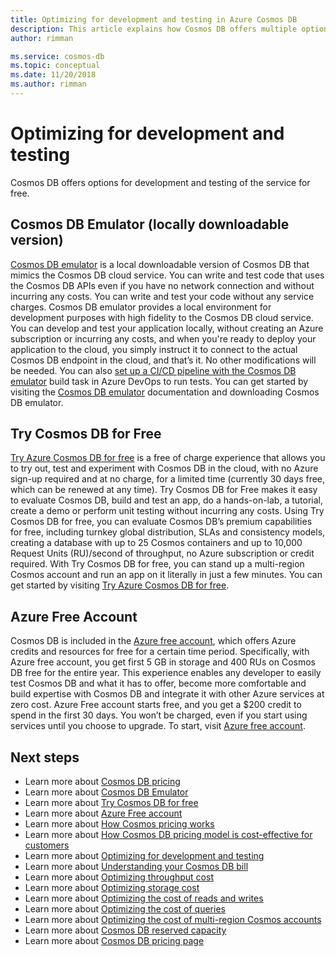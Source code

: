 ```yaml
---
title: Optimizing for development and testing in Azure Cosmos DB
description: This article explains how Cosmos DB offers multiple options for development and testing of the service for free.
author: rimman

ms.service: cosmos-db
ms.topic: conceptual
ms.date: 11/20/2018
ms.author: rimman
---
```


# Optimizing for development and testing

Cosmos DB offers options for development and testing of the service for free.

## Cosmos DB Emulator (locally downloadable version)

[Cosmos DB emulator](local-emulator.md) is a local downloadable version of Cosmos DB that mimics the Cosmos DB cloud service. You can write and test code that uses the Cosmos DB APIs even if you have no network connection and without incurring any costs. You can write and test your code without any service charges. Cosmos DB emulator provides a local environment for development purposes with high fidelity to the Cosmos DB cloud service. You can develop and test your application locally, without creating an Azure subscription or incurring any costs, and when you're ready to deploy your application to the cloud, you simply instruct it to connect to the actual Cosmos DB endpoint in the cloud, and that’s it. No other modifications will be needed. You can also [set up a CI/CD pipeline with the Cosmos DB emulator](/tutorial-setup-ci-cd.md) build task in Azure DevOps to run tests. You can get started by visiting the [Cosmos DB emulator](local-emulator.md) documentation and downloading Cosmos DB emulator.

## Try Cosmos DB for Free

[Try Azure Cosmos DB for free](https://azure.microsoft.com/try/cosmosdb/) is a free of charge experience that allows you to try out, test and experiment with Cosmos DB in the cloud, with no Azure sign-up required and at no charge, for a limited time (currently 30 days free, which can be renewed at any time). Try Cosmos DB for Free makes it easy to evaluate Cosmos DB, build and test an app, do a hands-on-lab, a tutorial, create a demo or perform unit testing without incurring any costs. Using Try Cosmos DB for free, you can evaluate Cosmos DB’s premium capabilities for free, including turnkey global distribution, SLAs and consistency models, creating a database with up to 25 Cosmos containers and up to 10,000 Request Units (RU)/second of throughput, no Azure subscription or credit required. With Try Cosmos DB for free, you can stand up a multi-region Cosmos account and run an app on it literally in just a few minutes. You can get started by visiting [Try Azure Cosmos DB for free](https://azure.microsoft.com/try/cosmosdb/).

## Azure Free Account

Cosmos DB is included in the [Azure free account](https://azure.microsoft.com/free), which offers Azure credits and resources for free for a certain time period. Specifically, with Azure free account, you get first 5 GB in storage and 400 RUs on Cosmos DB free for the entire year. This experience enables any developer to easily test Cosmos DB and what it has to offer, become more comfortable and build expertise with Cosmos DB and integrate it with other Azure services at zero cost. Azure Free account starts free, and you get a $200 credit to spend in the first 30 days. You won’t be charged, even if you start using services until you choose to upgrade. To start, visit [Azure free account](https://azure.microsoft.com/free).

## Next steps

* Learn more about [Cosmos DB pricing](how-pricing-works.md)
* Learn more about [Cosmos DB Emulator](local-emulator.md)
* Learn more about [Try Cosmos DB for free](https://azure.microsoft.com/en-us/try/cosmosdb/)
* Learn more about [Azure Free account](https://azure.microsoft.com/free/)
* Learn more about [How Cosmos pricing works](how-pricing-works.md)
* Learn more about [How Cosmos DB pricing model is cost-effective for customers](total-cost-of-ownership.md)
* Learn more about [Optimizing for development and testing](optimize-dev-test.md)
* Learn more about [Understanding your Cosmos DB bill](understand-your-bill.md)
* Learn more about [Optimizing throughput cost](optimize-cost-throughput.md)
* Learn more about [Optimizing storage cost](optimize-cost-storage.md)
* Learn more about [Optimizing the cost of reads and writes](optimize-cost-reads-writes.md)
* Learn more about [Optimizing the cost of queries](optimize-cost-queries)
* Learn more about [Optimizing the cost of multi-region Cosmos accounts](optimize-cost-regions.md)
* Learn more about [Cosmos DB reserved capacity](cosmos-db-reserved-capacity.md)
* Learn more about [Cosmos DB pricing page](https://azure.microsoft.com/en-us/pricing/details/cosmos-db/)
